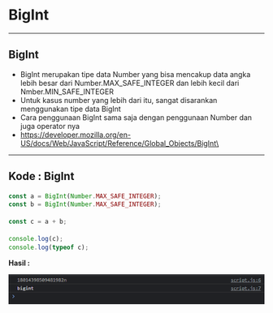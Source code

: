 # BigInt

---

## BigInt

- BigInt merupakan tipe data Number yang bisa mencakup data angka lebih besar dari Number.MAX_SAFE_INTEGER dan lebih kecil dari Nmber.MIN_SAFE_INTEGER
- Untuk kasus number yang lebih dari itu, sangat disarankan menggunakan tipe data BigInt
- Cara penggunaan BigInt sama saja dengan penggunaan Number dan juga operator nya
- https://developer.mozilla.org/en-US/docs/Web/JavaScript/Reference/Global_Objects/BigInt\

---

## Kode : BigInt

```js
const a = BigInt(Number.MAX_SAFE_INTEGER);
const b = BigInt(Number.MAX_SAFE_INTEGER);

const c = a + b;

console.log(c);
console.log(typeof c);
```

**Hasil :**

![1](../assets/img/6/1.PNG)
